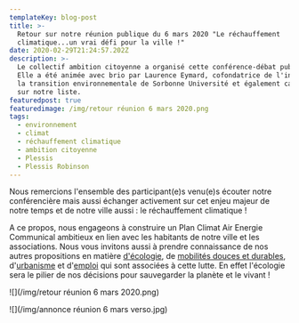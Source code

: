 ```yaml
---
templateKey: blog-post
title: >-
  Retour sur notre réunion publique du 6 mars 2020 "Le réchauffement
  climatique...un vrai défi pour la ville !"
date: 2020-02-29T21:24:57.202Z
description: >-
  Le collectif ambition citoyenne a organisé cette conférence-débat publique.
  Elle a été animée avec brio par Laurence Eymard, cofondatrice de l'institut de
  la transition environnementale de Sorbonne Université et également candidate
  sur notre liste.
featuredpost: true
featuredimage: /img/retour réunion 6 mars 2020.png
tags:
  - environnement
  - climat
  - réchauffement climatique
  - ambition citoyenne
  - Plessis
  - Plessis Robinson
---
```

Nous remercions l'ensemble des participant(e)s venu(e)s écouter notre conférencière mais aussi échanger activement sur cet enjeu majeur de notre temps et de notre ville aussi  : le réchauffement climatique !

A ce propos, nous engageons à construire un Plan Climat Air Energie Communical ambitieux en lien avec les habitants de notre ville et les associations. Nous vous invitons aussi à prendre connaissance de nos autres [](http://ambitioncitoyenne.fr/programme/2020-03-01-1-faire-de-l%C3%A9cologie-un-pilier-de-nos-d%C3%A9cisions-1/)propositions en matière [d'écologie](http://ambitioncitoyenne.fr/programme/2020-03-01-1-faire-de-l%C3%A9cologie-un-pilier-de-nos-d%C3%A9cisions-1/), de [mobilités douces et durables](http://ambitioncitoyenne.fr/programme/2020-03-01-8-penser-une-mobilit%C3%A9-douce-et-durable/), d'[urbanisme](http://ambitioncitoyenne.fr/programme/2020-03-01-3-construire-la-ville-avec-et-pour-les-robinsonnais-1/) et d'[emploi](http://ambitioncitoyenne.fr/programme/2020-03-01-10-redynamisons-lemploi/) qui sont associées à cette lutte. En effet l'écologie sera le pilier de nos décisions pour sauvegarder la planète et le vivant !

![](/img/retour réunion 6 mars 2020.png)



![](/img/annonce réunion 6 mars verso.jpg)

